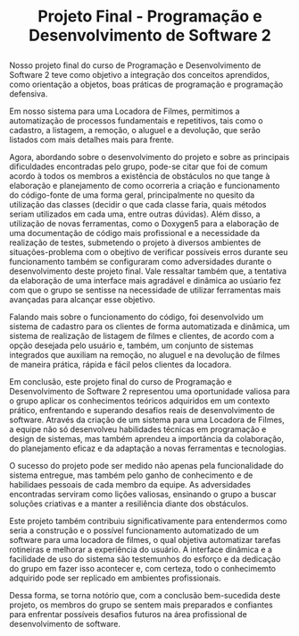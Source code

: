 # **<p align="center">Projeto Final - Programação e Desenvolvimento de Software 2</p>**

Nosso projeto final do curso de Programação e Desenvolvimento de Software 2 teve como objetivo a integração dos conceitos aprendidos, como orientação a objetos, boas práticas de programação e programação defensiva. 

Em nosso sistema para uma Locadora de Filmes, permitimos a automatização de processos fundamentais e repetitivos, tais como o cadastro, a listagem, a remoção, o aluguel e a devolução, que serão listados com mais detalhes mais para frente. 

Agora, abordando sobre o desenvolvimento do projeto e sobre as principais dificuldades encontradas pelo grupo, pode-se citar que foi de comum acordo à todos os membros a existência de obstáculos no que tange à elaboração e planejamento de como ocorreria a criação e funcionamento do código-fonte de uma forma geral, principalmente no quesito da utilização das classes (decidir o que cada classe faria, quais métodos seriam utilizados em cada uma, entre outras dúvidas). Além disso, a utilização de novas ferramentas, como o Doxygen5 para a elaboração de uma documentação de código mais profissional e a necessidade da realização de testes, submetendo o projeto à diversos ambientes de situações-problema com o obejtivo de verificar possíveis erros durante seu funcionamento também se configuraram como adversidades durante o desenvolvimento deste projeto final. Vale ressaltar também que, a tentativa da elaboração de uma interface mais agradável e dinâmica ao usúario fez com que o grupo se sentisse na necessidade de utilizar ferramentas mais avançadas para alcançar esse objetivo. 

Falando mais sobre o funcionamento do código, foi desenvolvido um sistema de cadastro para os clientes de forma automatizada e dinâmica, um sistema de realização de listagem de filmes e clientes, de acordo com a opção desejada pelo usuário e, também, um conjunto de sistemas integrados que auxiliam na remoção, no aluguel e na devolução de filmes de maneira prática, rápida e fácil pelos clientes da locadora.

Em conclusão, este projeto final do curso de Programação e Desenvolvimento de Software 2 representou uma oportunidade valiosa para o grupo aplicar os conhecimentos teóricos adquiridos em um contexto prático, enfrentando e superando desafios reais de desenvolvimento de software. Através da criação de um sistema para uma Locadora de Filmes, a equipe não só desenvolveu habilidades técnicas em programação e design de sistemas, mas também aprendeu a importância da colaboração, do planejamento eficaz e da adaptação a novas ferramentas e tecnologias.

O sucesso do projeto pode ser medido não apenas pela funcionalidade do sistema entregue, mas também pelo ganho de conhecimento e de habilidaes pessoais de cada membro da equipe. As adversidades encontradas serviram como lições valiosas, ensinando o grupo a buscar soluções criativas e a manter a resiliência diante dos obstáculos.

Este projeto também contribuiu significativamente para entendermos como seria a construção e o possível funcionamento automatizado de um software para uma locadora de filmes, o qual objetiva automatizar tarefas rotineiras e melhorar a experiência do usuário. A interface dinâmica e a facilidade de uso do sistema são testemunhos do esforço e da dedicação do grupo em fazer isso acontecer e, com certeza, todo o conhecimemto adquirido pode ser replicado em ambientes profissionais.

Dessa forma, se torna notório que, com a conclusão bem-sucedida deste projeto, os membros do grupo se sentem mais preparados e confiantes para enfrentar possíveis desafios futuros na área profissional de desenvolvimento de software.



